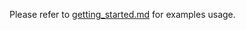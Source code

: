 Please refer to [getting_started.md][link-getting_started] for examples usage.



<!--
Link
-->

[link-getting_started]: https://github.com/Wiznet/W7500x-Surf5/blob/main/getting_started.md
